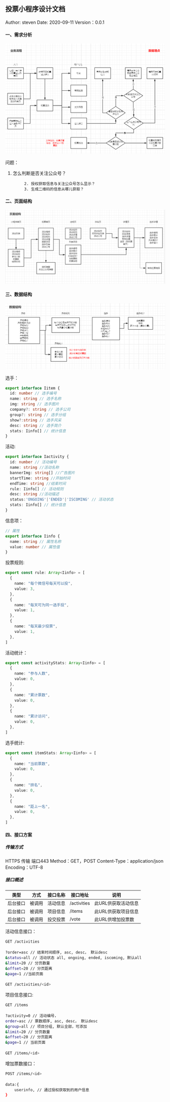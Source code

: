 ## 投票小程序设计文档

Author: steven Date: 2020-09-11 Version：0.0.1

#### 一、需求分析

![](%E6%8A%95%E7%A5%A8%E5%B0%8F%E7%A8%8B%E5%BA%8F%20.assets/image-20200914101236489.png)

问题：

1. 怎么判断是否关注公众号？

			2. 授权获取信息与关注公众号怎么显示？
   			3. 生成二维码的信息从哪儿获取？

#### 二、页面结构

![image-20200914095056419](%E6%8A%95%E7%A5%A8%E5%B0%8F%E7%A8%8B%E5%BA%8F%20.assets/image-20200914095056419.png)

#### 三、数据结构

![image-20200914095114255](%E6%8A%95%E7%A5%A8%E5%B0%8F%E7%A8%8B%E5%BA%8F%20.assets/image-20200914095114255.png)

选手：

```typescript
export interface Iitem {
  id: number // 选手编号
  name: string // 选手名称
  img: string // 选手图片
  company?: string // 选手公司
  group?: string // 选手分组
  show?:string // 选手风采
  desc: string // 选手简介
  stats: Iinfo[] // 统计信息
}
```

活动:

```typescript
export interface Iactivity {
  id: number // 活动编号
  name: string //活动名称
  bannerImg: string[] //广告图片
  startTime: string //开始时间
  endTime: string //结束时间
  rule: Iinfo[] // 活动规则
  desc: string //活动描述
  status:'ONGOING'|'ENDED'|'ISCOMING' // 活动状态
  stats: Iinfo[] // 统计信息
}
```

信息项：

```typescript
// 属性
export interface Iinfo {
  name: string // 属性名称
  value: number // 属性值
}
```

投票规则:

```typescript
export const rule: Array<Iinfo> = [
  {
    name: "每个微信号每天可以投",
    value: 3,
  },
  {
    name: "每天可为同一选手投",
    value: 1,
  },
  {
    name: "每天最少投票",
    value: 1,
  },
]
```

活动统计：

```typescript
export const activityStats: Array<Iinfo> = [
  {
    name: "参与人数",
    value: 0,
  },
  {
    name: "累计票数",
    value: 0,
  },
  {
    name: "累计访问",
    value: 0,
  },
]
```

选手统计:

```typescript
export const itemStats: Array<Iinfo> = [
  {
    name: "当前票数",
    value: 0,
  },
  {
    name: "排名",
    value: 0,
  },
  {
    name: "距上一名",
    value: 0,
  },
]
```

#### 四、接口方案

##### 传输方式

HTTPS 传输 端口443
Method：GET，POST
Content-Type：application/json
Encoding：UTF-8

##### 接口概述

| 类型     | 方式   | 接口名称 | 接口地址    | 说明                |
| -------- | ------ | -------- | ----------- | ------------------- |
| 后台接口 | 被调用 | 活动信息 | /activities | 此URL供获取活动信息 |
| 后台接口 | 被调用 | 项目信息 | /items      | 此URL供获取项目信息 |
| 后台接口 | 被调用 | 投交投票 | /vote       | 此URL供增加投票数   |

活动信息接口：

```bash
GET /activities

?order=asc // 结束时间顺序, asc, desc， 默认desc 
&status=all // 活动状态 all, ongoing, ended, iscoming, 默认all
&limit=20 // 分页数量
&offset=20 // 分页距离
&page=1 //当前页面

GET /activities/<id>
```

项目信息接口:

```bash
GET /items

?activity=0 // 活动编号，
order=asc // 票数顺序, asc, desc， 默认desc 
&group=all // 项目分组, 默认全部，可添加
&limit=20 // 分页数量
&offset=20 // 分页距离
&page=1 // 当前页面

GET /items/<id>
```

增加票数接口：

```bash
POST /items/<id>

data:{
	userinfo, // 通过授权获取到的用户信息
}
```





